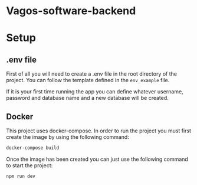 # Vagos-software-backend

# Setup

## .env file

First of all you will need to create a .env file in the root directory of the project. You can follow the template defined in the `env_example` file.

If it is your first time running the app you can define whatever username, password and database name and a new database will be created.

## Docker

This project uses docker-compose. In order to run the project you must first create the image by using the following command:

```bash
docker-compose build
```

Once the image has been created you can just use the following command to start the project:

```bash
npm run dev
```
